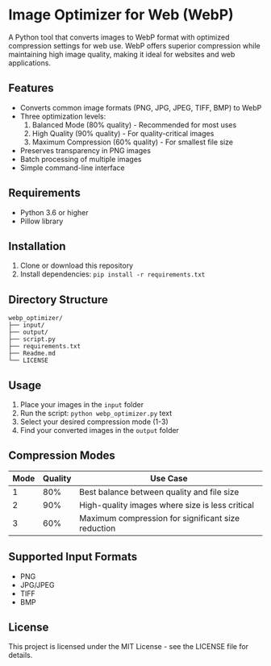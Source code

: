 # Image Optimizer for Web (WebP)

A Python tool that converts images to WebP format with optimized compression settings for web use. WebP offers superior compression while maintaining high image quality, making it ideal for websites and web applications.

## Features

- Converts common image formats (PNG, JPG, JPEG, TIFF, BMP) to WebP
- Three optimization levels:
  1. Balanced Mode (80% quality) - Recommended for most uses
  2. High Quality (90% quality) - For quality-critical images
  3. Maximum Compression (60% quality) - For smallest file size
- Preserves transparency in PNG images
- Batch processing of multiple images
- Simple command-line interface

## Requirements

- Python 3.6 or higher
- Pillow library

## Installation

1. Clone or download this repository
2. Install dependencies:
```pip install -r requirements.txt```


## Directory Structure
```
webp_optimizer/
├── input/
├── output/
├── script.py
├── requirements.txt
├── Readme.md
└── LICENSE
```


## Usage

1. Place your images in the `input` folder
2. Run the script:
```python webp_optimizer.py```
text
3. Select your desired compression mode (1-3)
4. Find your converted images in the `output` folder

## Compression Modes

| Mode | Quality | Use Case |
|------|---------|----------|
| 1 | 80% | Best balance between quality and file size |
| 2 | 90% | High-quality images where size is less critical |
| 3 | 60% | Maximum compression for significant size reduction |

## Supported Input Formats

- PNG
- JPG/JPEG
- TIFF
- BMP

## License

This project is licensed under the MIT License - see the LICENSE file for details.